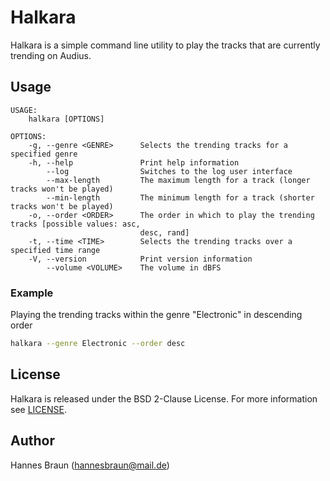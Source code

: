 # Halkara

Halkara is a simple command line utility to play the tracks that are currently trending on Audius.

## Usage

```
USAGE:
    halkara [OPTIONS]

OPTIONS:
    -g, --genre <GENRE>      Selects the trending tracks for a specified genre
    -h, --help               Print help information
        --log                Switches to the log user interface
        --max-length         The maximum length for a track (longer tracks won't be played)
        --min-length         The minimum length for a track (shorter tracks won't be played)
    -o, --order <ORDER>      The order in which to play the trending tracks [possible values: asc,
                             desc, rand]
    -t, --time <TIME>        Selects the trending tracks over a specified time range
    -V, --version            Print version information
        --volume <VOLUME>    The volume in dBFS
```

### Example

Playing the trending tracks within the genre "Electronic" in descending order
```bash
halkara --genre Electronic --order desc
```

## License

Halkara is released under the BSD 2-Clause License. For more information see [LICENSE](LICENSE).

## Author

Hannes Braun (hannesbraun@mail.de)
